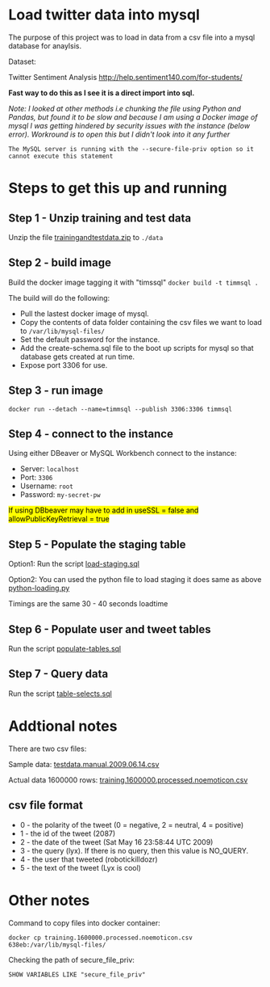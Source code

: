 # Load twitter data into mysql

The purpose of this project was to load in data from a csv file into a mysql database for anaylsis.

Dataset:

Twitter Sentiment Analysis
http://help.sentiment140.com/for-students/

**Fast way to do this as I see it is a direct import into sql.**

*Note: I looked at other methods i.e chunking the file using Python and Pandas, but found it to be slow and because I am using a Docker image of mysql I was getting hindered by security issues with the instance (below error). Workround is to open this but I didn't look into it any further*

`The MySQL server is running with the --secure-file-priv option so it cannot execute this statement`

# Steps to get this up and running
## Step 1 - Unzip training and test data

Unzip the file [trainingandtestdata.zip](./data/trainingandtestdata.zip) to `./data`

## Step 2 - build image

Build the docker image tagging it with "timssql"
`docker build -t timmsql .`

The build will do the following:
- Pull the lastest docker image of mysql.
- Copy the contents of data folder containing the csv files we want to load to `/var/lib/mysql-files/`
- Set the default password for the instance.
- Add the create-schema.sql file to the boot up scripts for mysql so that database gets created at run time.
- Expose port 3306 for use.

## Step 3 - run image

`docker run --detach --name=timmsql --publish 3306:3306 timmsql`

## Step 4 - connect to the instance

Using either DBeaver or MySQL Workbench connect to the instance:
- Server: `localhost`
- Port: `3306`
- Username: `root`
- Password: `my-secret-pw`

<mark>If using DBbeaver may have to add in useSSL = false and allowPublicKeyRetrieval = true</mark>

## Step 5 - Populate the staging table

Option1: Run the script [load-staging.sql](./scripts/load-staging.sql)

Option2: You can used the python file to load staging it does same as above [python-loading.py](./python-loading)

Timings are the same 30 - 40 seconds loadtime

## Step 6 - Populate user and tweet tables

Run the script [populate-tables.sql](./scripts/populate-tables.sql)

## Step 7 - Query data

Run the script [table-selects.sql](./scripts/table-selects.sql)

# Addtional notes

There are two csv files:

Sample data:
[testdata.manual.2009.06.14.csv](./data/testdata.manual.2009.06.14.csv)

Actual data 1600000 rows:
[training.1600000.processed.noemoticon.csv](./data/training.1600000.processed.noemoticon.csv)

## csv file format

- 0 - the polarity of the tweet (0 = negative, 2 = neutral, 4 = positive)
- 1 - the id of the tweet (2087)
- 2 - the date of the tweet (Sat May 16 23:58:44 UTC 2009)
- 3 - the query (lyx). If there is no query, then this value is NO_QUERY.
- 4 - the user that tweeted (robotickilldozr)
- 5 - the text of the tweet (Lyx is cool)

# Other notes

Command to copy files into docker container:

`docker cp training.1600000.processed.noemoticon.csv 638eb:/var/lib/mysql-files/`

Checking the path of secure_file_priv:

`SHOW VARIABLES LIKE "secure_file_priv"`
